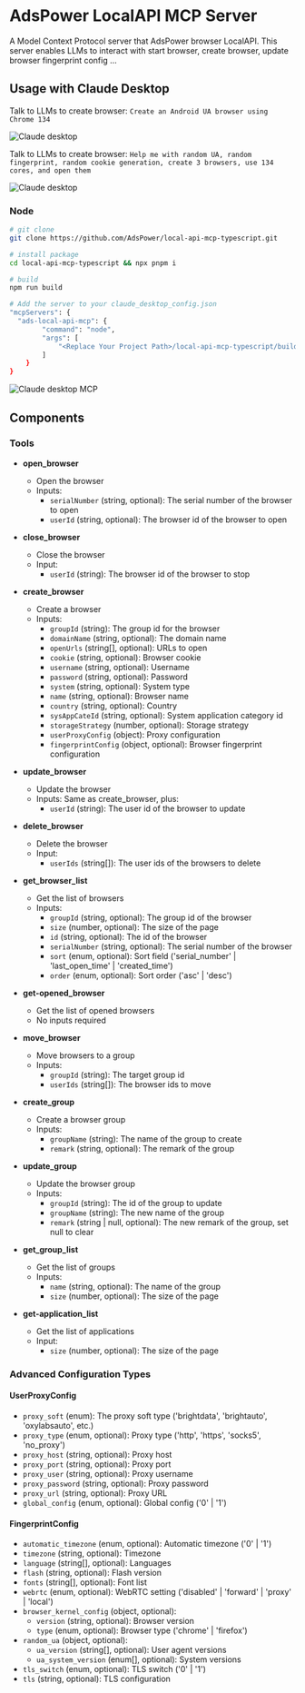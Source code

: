 # AdsPower LocalAPI MCP Server

A Model Context Protocol server that AdsPower browser LocalAPI. This server enables LLMs to interact with start browser, create browser, update browser fingerprint config ...


## Usage with Claude Desktop

Talk to LLMs to create browser: `Create an Android UA browser using Chrome 134`

![Claude desktop](./assets/claude-use.png)

Talk to LLMs to create browser: `Help me with random UA, random fingerprint, random cookie generation, create 3 browsers, use 134 cores, and open them`

![Claude desktop](./assets/claude-open.gif)

### Node

```bash
# git clone 
git clone https://github.com/AdsPower/local-api-mcp-typescript.git

# install package
cd local-api-mcp-typescript && npx pnpm i

# build
npm run build
```

```bash
# Add the server to your claude_desktop_config.json
"mcpServers": {
  "ads-local-api-mcp": {
        "command": "node",
        "args": [
            "<Replace Your Project Path>/local-api-mcp-typescript/build/index.js"
        ]
    }
}
```

![Claude desktop MCP](./assets/claude-installed.png)

## Components

### Tools

- **open_browser**
  - Open the browser
  - Inputs: 
    - `serialNumber` (string, optional): The serial number of the browser to open
    - `userId` (string, optional): The browser id of the browser to open

- **close_browser**
  - Close the browser
  - Input: 
    - `userId` (string): The browser id of the browser to stop

- **create_browser**
  - Create a browser
  - Inputs:
    - `groupId` (string): The group id for the browser
    - `domainName` (string, optional): The domain name
    - `openUrls` (string[], optional): URLs to open
    - `cookie` (string, optional): Browser cookie
    - `username` (string, optional): Username
    - `password` (string, optional): Password
    - `system` (string, optional): System type
    - `name` (string, optional): Browser name
    - `country` (string, optional): Country
    - `sysAppCateId` (string, optional): System application category id
    - `storageStrategy` (number, optional): Storage strategy
    - `userProxyConfig` (object): Proxy configuration
    - `fingerprintConfig` (object, optional): Browser fingerprint configuration

- **update_browser**
  - Update the browser
  - Inputs: Same as create_browser, plus:
    - `userId` (string): The user id of the browser to update

- **delete_browser**
  - Delete the browser
  - Input:
    - `userIds` (string[]): The user ids of the browsers to delete

- **get_browser_list**
  - Get the list of browsers
  - Inputs:
    - `groupId` (string, optional): The group id of the browser
    - `size` (number, optional): The size of the page
    - `id` (string, optional): The id of the browser
    - `serialNumber` (string, optional): The serial number of the browser
    - `sort` (enum, optional): Sort field ('serial_number' | 'last_open_time' | 'created_time')
    - `order` (enum, optional): Sort order ('asc' | 'desc')

- **get-opened_browser**
  - Get the list of opened browsers
  - No inputs required

- **move_browser**
  - Move browsers to a group
  - Inputs:
    - `groupId` (string): The target group id
    - `userIds` (string[]): The browser ids to move

- **create_group**
  - Create a browser group
  - Inputs:
    - `groupName` (string): The name of the group to create
    - `remark` (string, optional): The remark of the group

- **update_group**
  - Update the browser group
  - Inputs:
    - `groupId` (string): The id of the group to update
    - `groupName` (string): The new name of the group
    - `remark` (string | null, optional): The new remark of the group, set null to clear

- **get_group_list**
  - Get the list of groups
  - Inputs:
    - `name` (string, optional): The name of the group
    - `size` (number, optional): The size of the page

- **get-application_list**
  - Get the list of applications
  - Input:
    - `size` (number, optional): The size of the page

### Advanced Configuration Types

#### UserProxyConfig
- `proxy_soft` (enum): The proxy soft type ('brightdata', 'brightauto', 'oxylabsauto', etc.)
- `proxy_type` (enum, optional): Proxy type ('http', 'https', 'socks5', 'no_proxy')
- `proxy_host` (string, optional): Proxy host
- `proxy_port` (string, optional): Proxy port
- `proxy_user` (string, optional): Proxy username
- `proxy_password` (string, optional): Proxy password
- `proxy_url` (string, optional): Proxy URL
- `global_config` (enum, optional): Global config ('0' | '1')

#### FingerprintConfig
- `automatic_timezone` (enum, optional): Automatic timezone ('0' | '1')
- `timezone` (string, optional): Timezone
- `language` (string[], optional): Languages
- `flash` (string, optional): Flash version
- `fonts` (string[], optional): Font list
- `webrtc` (enum, optional): WebRTC setting ('disabled' | 'forward' | 'proxy' | 'local')
- `browser_kernel_config` (object, optional):
  - `version` (string, optional): Browser version
  - `type` (enum, optional): Browser type ('chrome' | 'firefox')
- `random_ua` (object, optional):
  - `ua_version` (string[], optional): User agent versions
  - `ua_system_version` (enum[], optional): System versions
- `tls_switch` (enum, optional): TLS switch ('0' | '1')
- `tls` (string, optional): TLS configuration